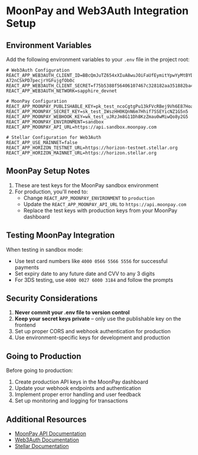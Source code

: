 # MoonPay and Web3Auth Integration Setup

## Environment Variables

Add the following environment variables to your `.env` file in the project root:

```
# Web3Auth Configuration
REACT_APP_WEB3AUTH_CLIENT_ID=BBcQmJuTZ654xXIuA8wuJOiFaUfEymitYpwYyMtBYDpBbT71yWJmdV6_WNf0-A72nCSkPD7pecjrYGFujgfOb0c
REACT_APP_WEB3AUTH_CLIENT_SECRET=f75b5388f56406107467c328182aa351882ba4a317e92aee2e2869b7d9b3818a
REACT_APP_WEB3AUTH_NETWORK=sapphire_devnet

# MoonPay Configuration
REACT_APP_MOONPAY_PUBLISHABLE_KEY=pk_test_ncoCgtgPu13kFVcRBej9Vh6E87HoaY
REACT_APP_MOONPAY_SECRET_KEY=sk_test_IWszHH0KQnN6m7Hhif7SSEYicNZ1G5n5
REACT_APP_MOONPAY_WEBHOOK_KEY=wk_test_uJRzJm8G11Dh8KzZmau0wMiwQo8y2G5
REACT_APP_MOONPAY_ENVIRONMENT=sandbox
REACT_APP_MOONPAY_API_URL=https://api.sandbox.moonpay.com

# Stellar Configuration for Web3Auth
REACT_APP_USE_MAINNET=false
REACT_APP_HORIZON_TESTNET_URL=https://horizon-testnet.stellar.org
REACT_APP_HORIZON_MAINNET_URL=https://horizon.stellar.org
```

## MoonPay Setup Notes

1. These are test keys for the MoonPay sandbox environment
2. For production, you'll need to:
   - Change `REACT_APP_MOONPAY_ENVIRONMENT` to `production`
   - Update the `REACT_APP_MOONPAY_API_URL` to `https://api.moonpay.com`
   - Replace the test keys with production keys from your MoonPay dashboard

## Testing MoonPay Integration

When testing in sandbox mode:
- Use test card numbers like `4000 0566 5566 5556` for successful payments
- Set expiry date to any future date and CVV to any 3 digits
- For 3DS testing, use `4000 0027 6000 3184` and follow the prompts

## Security Considerations

1. **Never commit your .env file to version control**
2. **Keep your secret keys private** – only use the publishable key on the frontend
3. Set up proper CORS and webhook authentication for production
4. Use environment-specific keys for development and production

## Going to Production

Before going to production:
1. Create production API keys in the MoonPay dashboard
2. Update your webhook endpoints and authentication
3. Implement proper error handling and user feedback
4. Set up monitoring and logging for transactions

## Additional Resources

- [MoonPay API Documentation](https://www.moonpay.com/developers)
- [Web3Auth Documentation](https://web3auth.io/docs)
- [Stellar Documentation](https://developers.stellar.org/docs) 